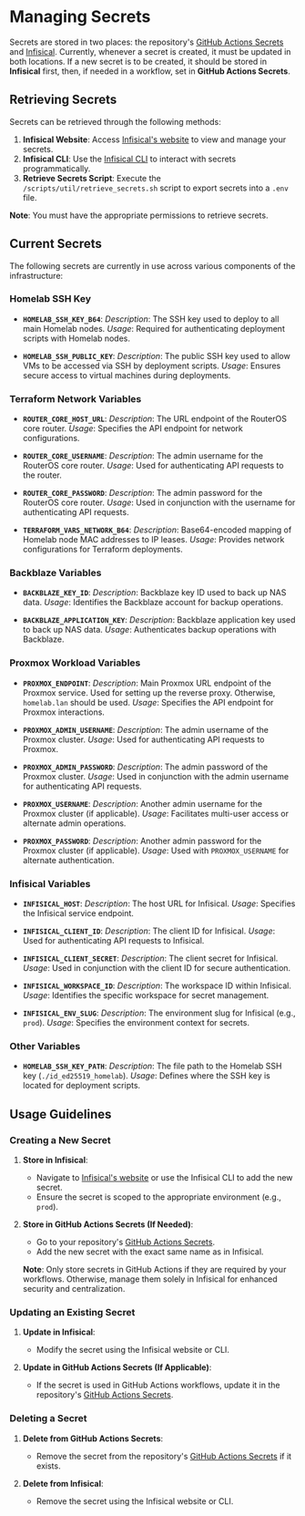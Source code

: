 # Managing Secrets

Secrets are stored in two places: the repository's [GitHub Actions Secrets](https://github.com/dayvar14/homelab-infrastructure/settings/secrets/actions) and [Infisical](https://infisical.com). Currently, whenever a secret is created, it must be updated in both locations. If a new secret is to be created, it should be stored in **Infisical** first, then, if needed in a workflow, set in **GitHub Actions Secrets**.

## Retrieving Secrets

Secrets can be retrieved through the following methods:

1. **Infisical Website**: Access [Infisical's website](https://infisical.com) to view and manage your secrets.
2. **Infisical CLI**: Use the [Infisical CLI](https://infisical.com/docs/cli/overview) to interact with secrets programmatically.
3. **Retrieve Secrets Script**: Execute the `/scripts/util/retrieve_secrets.sh` script to export secrets into a `.env` file.

**Note**: You must have the appropriate permissions to retrieve secrets.

## Current Secrets

The following secrets are currently in use across various components of the infrastructure:

### Homelab SSH Key

- **`HOMELAB_SSH_KEY_B64`**:
  *Description*: The SSH key used to deploy to all main Homelab nodes.
  *Usage*: Required for authenticating deployment scripts with Homelab nodes.

- **`HOMELAB_SSH_PUBLIC_KEY`**:
  *Description*: The public SSH key used to allow VMs to be accessed via SSH by deployment scripts.
  *Usage*: Ensures secure access to virtual machines during deployments.

### Terraform Network Variables

- **`ROUTER_CORE_HOST_URL`**:
  *Description*: The URL endpoint of the RouterOS core router.
  *Usage*: Specifies the API endpoint for network configurations.

- **`ROUTER_CORE_USERNAME`**:
  *Description*: The admin username for the RouterOS core router.
  *Usage*: Used for authenticating API requests to the router.

- **`ROUTER_CORE_PASSWORD`**:
  *Description*: The admin password for the RouterOS core router.
  *Usage*: Used in conjunction with the username for authenticating API requests.

- **`TERRAFORM_VARS_NETWORK_B64`**:
  *Description*: Base64-encoded mapping of Homelab node MAC addresses to IP leases.
  *Usage*: Provides network configurations for Terraform deployments.

### Backblaze Variables

- **`BACKBLAZE_KEY_ID`**:
  *Description*: Backblaze key ID used to back up NAS data.
  *Usage*: Identifies the Backblaze account for backup operations.

- **`BACKBLAZE_APPLICATION_KEY`**:
  *Description*: Backblaze application key used to back up NAS data.
  *Usage*: Authenticates backup operations with Backblaze.

### Proxmox Workload Variables

- **`PROXMOX_ENDPOINT`**:
  *Description*: Main Proxmox URL endpoint of the Proxmox service. Used for setting up the reverse proxy. Otherwise, `homelab.lan` should be used.
  *Usage*: Specifies the API endpoint for Proxmox interactions.

- **`PROXMOX_ADMIN_USERNAME`**:
  *Description*: The admin username of the Proxmox cluster.
  *Usage*: Used for authenticating API requests to Proxmox.

- **`PROXMOX_ADMIN_PASSWORD`**:
  *Description*: The admin password of the Proxmox cluster.
  *Usage*: Used in conjunction with the admin username for authenticating API requests.

- **`PROXMOX_USERNAME`**:
  *Description*: Another admin username for the Proxmox cluster (if applicable).
  *Usage*: Facilitates multi-user access or alternate admin operations.

- **`PROXMOX_PASSWORD`**:
  *Description*: Another admin password for the Proxmox cluster (if applicable).
  *Usage*: Used with `PROXMOX_USERNAME` for alternate authentication.

### Infisical Variables

- **`INFISICAL_HOST`**:
  *Description*: The host URL for Infisical.
  *Usage*: Specifies the Infisical service endpoint.

- **`INFISICAL_CLIENT_ID`**:
  *Description*: The client ID for Infisical.
  *Usage*: Used for authenticating API requests to Infisical.

- **`INFISICAL_CLIENT_SECRET`**:
  *Description*: The client secret for Infisical.
  *Usage*: Used in conjunction with the client ID for secure authentication.

- **`INFISICAL_WORKSPACE_ID`**:
  *Description*: The workspace ID within Infisical.
  *Usage*: Identifies the specific workspace for secret management.

- **`INFISICAL_ENV_SLUG`**:
  *Description*: The environment slug for Infisical (e.g., `prod`).
  *Usage*: Specifies the environment context for secrets.

### Other Variables

- **`HOMELAB_SSH_KEY_PATH`**:
  *Description*: The file path to the Homelab SSH key (`./id_ed25519_homelab`).
  *Usage*: Defines where the SSH key is located for deployment scripts.

## Usage Guidelines

### Creating a New Secret

1. **Store in Infisical**:
   - Navigate to [Infisical's website](https://infisical.com) or use the Infisical CLI to add the new secret.
   - Ensure the secret is scoped to the appropriate environment (e.g., `prod`).

2. **Store in GitHub Actions Secrets (If Needed)**:
   - Go to your repository's [GitHub Actions Secrets](https://github.com/dayvar14/homelab-infrastructure/settings/secrets/actions).
   - Add the new secret with the exact same name as in Infisical.

   **Note**: Only store secrets in GitHub Actions if they are required by your workflows. Otherwise, manage them solely in Infisical for enhanced security and centralization.

### Updating an Existing Secret

1. **Update in Infisical**:
   - Modify the secret using the Infisical website or CLI.

2. **Update in GitHub Actions Secrets (If Applicable)**:
   - If the secret is used in GitHub Actions workflows, update it in the repository's [GitHub Actions Secrets](https://github.com/dayvar14/homelab-infrastructure/settings/secrets/actions).

### Deleting a Secret

1. **Delete from GitHub Actions Secrets**:
   - Remove the secret from the repository's [GitHub Actions Secrets](https://github.com/dayvar14/homelab-infrastructure/settings/secrets/actions) if it exists.

2. **Delete from Infisical**:
   - Remove the secret using the Infisical website or CLI.

